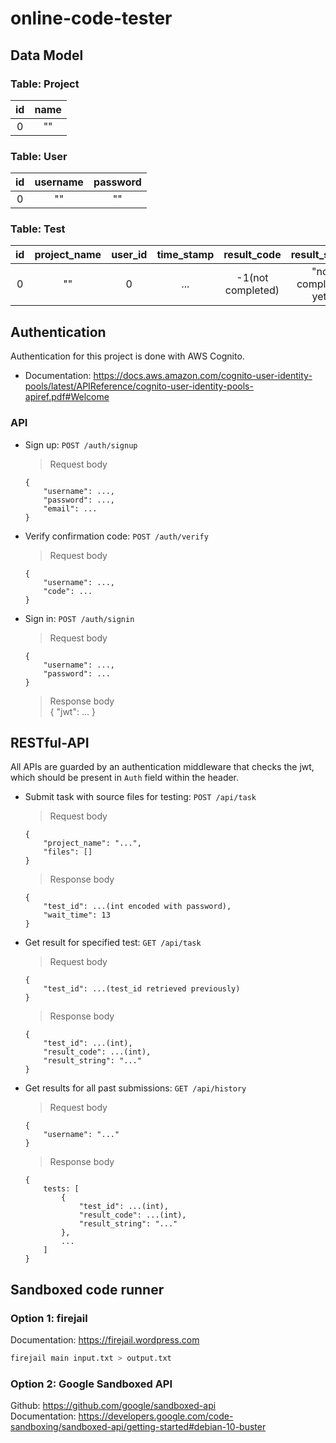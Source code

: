 # online-code-tester

## Data Model
### Table: Project

|id     |name   |
| :---: | :---: |
|0      |""     |

### Table: User

|id     |username|password|
| :---: | :----: | :----: |
|0      |""      |""      |

### Table: Test

|id     |project_name|user_id|time_stamp|result_code      |result_string      |
| :---: | :--------: | :---: | :------: | :-------------: | :---------------: | 
|0      |""          |0      |...       |-1(not completed)|"not completed yet"|


## Authentication
Authentication for this project is done with AWS Cognito.<br/>
* Documentation: https://docs.aws.amazon.com/cognito-user-identity-pools/latest/APIReference/cognito-user-identity-pools-apiref.pdf#Welcome<br/>

### API
* Sign up: `POST /auth/signup`<br/>
    >Request body<br/>
    ```
    {
        "username": ...,
        "password": ...,
        "email": ...
    }
    ```
* Verify confirmation code: `POST /auth/verify`<br/>
    >Request body<br/>
    ```
    {
        "username": ...,
        "code": ...
    }
    ```
* Sign in: `POST /auth/signin`<br/>
    >Request body<br/>
    ```
    {
        "username": ...,
        "password": ...
    }
    ```
    >Response body<br/>
    {
        "jwt": ...
    }

## RESTful-API
All APIs are guarded by an authentication middleware that checks the jwt, which should be present in `Auth` field within the header.
* Submit task with source files for testing: `POST /api/task`<br>
    >Request body
    ```
    {
        "project_name": "...",
        "files": []
    }
    ```
    >Response body
    ```
    {
        "test_id": ...(int encoded with password),
        "wait_time": 13
    }
    ```

* Get result for specified test: `GET /api/task`<br>
    >Request body
    ```
    {
        "test_id": ...(test_id retrieved previously)
    }
    ```
    >Response body
    ```
    {
        "test_id": ...(int),
        "result_code": ...(int),
        "result_string": "..."
    }
    ```

* Get results for all past submissions: `GET /api/history`<br>
    >Request body
    ```
    {
        "username": "..."
    }
    ```
    >Response body
    ```
    {
        tests: [
            {
                "test_id": ...(int),
                "result_code": ...(int),
                "result_string": "..."
            },
            ...
        ]
    }
    ```

## Sandboxed code runner
### Option 1: firejail
Documentation: https://firejail.wordpress.com<br/>
```bash
firejail main input.txt > output.txt
```
### Option 2: Google Sandboxed API
Github: https://github.com/google/sandboxed-api<br/>
Documentation: https://developers.google.com/code-sandboxing/sandboxed-api/getting-started#debian-10-buster